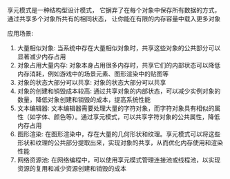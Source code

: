 享元模式是一种结构型设计模式， 它摒弃了在每个对象中保存所有数据的方式， 通过共享多个对象所共有的相同状态， 让你能在有限的内存容量中载入更多对象

应用场景:
1. 大量相似对象: 当系统中存在大量相似对象时，共享这些对象的公共部分可以显著减少内存占用
2. 对象占用大量内存: 对象本身占用很多内存时，共享它们的内部状态可以降低内存消耗，例如游戏中的场景元素、图形渲染中的贴图等
3. 对象的状态大部分可以共享: 对象的状态大部分可以共享
4. 对象的创建和销毁成本较高: 通过共享对象的内部状态，可以减少实例对象的数量，降低对象创建和销毁的成本，提高系统性能
5. 文本编辑器: 文本编辑器需要处理大量的字符对象，而字符对象具有相似的属性（如字体、颜色等）。通过享元模式，可以共享字符对象的公共属性，降低内存占用
6. 图形渲染: 在图形渲染中，存在大量的几何形状和纹理。享元模式可以将这些形状和纹理的公共部分提取出来，实现对象的共享，从而优化内存使用和渲染性能
7. 网络资源池: 在网络编程中，可以使用享元模式管理连接池或线程池，以实现资源的复用和减少资源创建和销毁的成本 